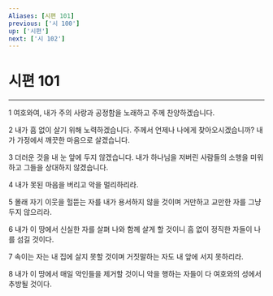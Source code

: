 ```yaml
---
Aliases: [시편 101]
previous: ['시 100']
up: ['시편']
next: ['시 102']
---
```

# 시편 101

***


1 여호와여, 내가 주의 사랑과 공정함을 노래하고 주께 찬양하겠습니다. 

2 내가 흠 없이 살기 위해 노력하겠습니다. 주께서 언제나 나에게 찾아오시겠습니까? 내가 가정에서 깨끗한 마음으로 살겠습니다. 

3 더러운 것을 내 눈 앞에 두지 않겠습니다. 내가 하나님을 저버린 사람들의 소행을 미워하고 그들을 상대하지 않겠습니다. 

4 내가 못된 마음을 버리고 악을 멀리하리라. 

5 몰래 자기 이웃을 헐뜯는 자를 내가 용서하지 않을 것이며 거만하고 교만한 자를 그냥 두지 않으리라. 

6 내가 이 땅에서 신실한 자를 살펴 나와 함께 살게 할 것이니 흠 없이 정직한 자들이 나를 섬길 것이다. 

7 속이는 자는 내 집에 살지 못할 것이며 거짓말하는 자도 내 앞에 서지 못하리라. 

8 내가 이 땅에서 매일 악인들을 제거할 것이니 악을 행하는 자들이 다 여호와의 성에서 추방될 것이다.
